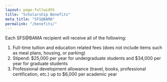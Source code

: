 ```yaml
---
layout: page-fullwidth
title: "Scholarship Benefits"
meta_title: "SFS@BAMA"
permalink: "/benefits/"
---
```



Each SFS@BAMA recipient will receive all of the following:

1. Full-time tuition and education related fees (does not include items such as meal plans, housing, or parking)
1. Stipend: $25,000 per year for undergraduate students and $34,000 per year for graduate students
1. Professional development allowance (travel, books, professional certification, etc.) up to $6,000 per academic year

